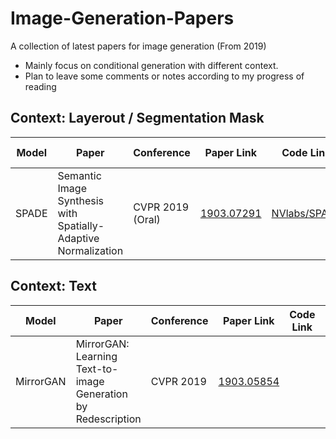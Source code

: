 # Image-Generation-Papers
A collection of latest papers for image generation (From 2019)

- Mainly focus on conditional generation with different context.
- Plan to leave some comments or notes according to my progress of reading

## Context: Layerout / Segmentation Mask

| Model| Paper| Conference| Paper Link | Code Link | Comments or Notes|
| ---- | ---- | ----------| ---------- | ----------| -----------------|
| SPADE| Semantic Image Synthesis with Spatially-Adaptive Normalization| CVPR 2019 (Oral)| [1903.07291](https://arxiv.org/abs/1903.07291) |[NVlabs/SPADE](https://github.com/NVlabs/SPADE)||




## Context: Text

| Model| Paper| Conference| Paper Link | Code Link | Comments or Notes|
| ---- | ---- | ----------| ---------- | ----------| -----------------|
| MirrorGAN| MirrorGAN: Learning Text-to-image Generation by Redescription| CVPR 2019 | [1903.05854](https://arxiv.org/abs/1903.05854) |||
